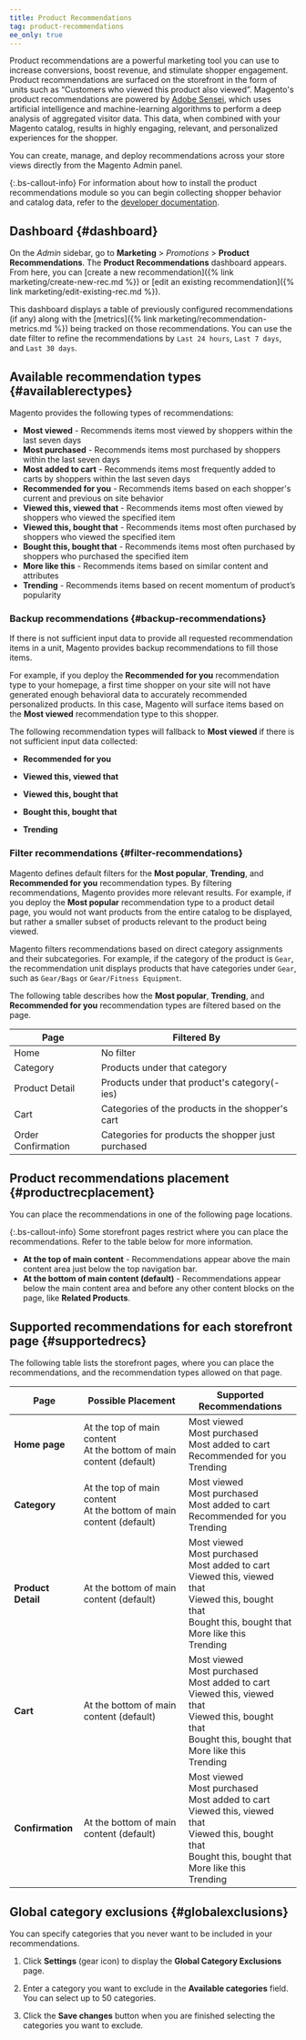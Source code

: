 ```yaml
---
title: Product Recommendations
tag: product-recommendations
ee_only: true
---
```


Product recommendations are a powerful marketing tool you can use to increase conversions, boost revenue, and stimulate shopper engagement. Product recommendations are surfaced on the storefront in the form of units such as “Customers who viewed this product also viewed”. Magento's product recommendations are powered by [Adobe Sensei](https://www.adobe.com/sensei.html), which uses artificial intelligence and machine-learning algorithms to perform a deep analysis of aggregated visitor data. This data, when combined with your Magento catalog, results in highly engaging, relevant, and personalized experiences for the shopper.

You can create, manage, and deploy recommendations across your store views directly from the Magento Admin panel.

{:.bs-callout-info}
For information about how to install the product recommendations module so you can begin collecting shopper behavior and catalog data, refer to the [developer documentation](https://devdocs.magento.com/recommendations/install-configure.html).

## Dashboard {#dashboard}

On the _Admin_ sidebar, go to **Marketing** > _Promotions_ > **Product Recommendations**. The **Product Recommendations** dashboard appears. From here, you can [create a new recommendation]({% link marketing/create-new-rec.md %}) or [edit an existing recommendation]({% link marketing/edit-existing-rec.md %}).

This dashboard displays a table of previously configured recommendations (if any) along with the [metrics]({% link marketing/recommendation-metrics.md %}) being tracked on those recommendations. You can use the date filter to refine the recommendations by `Last 24 hours`, `Last 7 days`, and `Last 30 days`.

## Available recommendation types {#availablerectypes}

Magento provides the following types of recommendations:

-  **Most viewed** - Recommends items most viewed by shoppers within the last seven days
-  **Most purchased** - Recommends items most purchased by shoppers within the last seven days
-  **Most added to cart** - Recommends items most frequently added to carts by shoppers within the last seven days
-  **Recommended for you** - Recommends items based on each shopper's current and previous on site behavior
-  **Viewed this, viewed that** - Recommends items most often viewed by shoppers who viewed the specified item
-  **Viewed this, bought that** - Recommends items most often purchased by shoppers who viewed the specified item
-  **Bought this, bought that** - Recommends items most often purchased by shoppers who purchased the specified item
-  **More like this** - Recommends items based on similar content and attributes
-  **Trending** - Recommends items based on recent momentum of product’s popularity

### Backup recommendations {#backup-recommendations}

If there is not sufficient input data to provide all requested recommendation items in a unit, Magento provides backup recommendations to fill those items.

For example, if you deploy the **Recommended for you** recommendation type to your homepage, a first time shopper on your site will not have generated enough behavioral data to accurately recommended personalized products. In this case, Magento will surface items based on the **Most viewed** recommendation type to this shopper.

The following recommendation types will fallback to **Most viewed** if there is not sufficient input data collected:

-  **Recommended for you**

-  **Viewed this, viewed that**

-  **Viewed this, bought that**

-  **Bought this, bought that**

-  **Trending**

### Filter recommendations {#filter-recommendations}

Magento defines default filters for the **Most popular**, **Trending**, and **Recommended for you** recommendation types. By filtering recommendations, Magento provides more relevant results. For example, if you deploy the **Most popular** recommendation type to a product detail page, you would not want products from the entire catalog to be displayed, but rather a smaller subset of products relevant to the product being viewed.

Magento filters recommendations based on direct category assignments and their subcategories. For example, if the category of the product is `Gear`, the recommendation unit displays products that have categories under `Gear`, such as `Gear/Bags` or `Gear/Fitness Equipment`.

The following table describes how the **Most popular**, **Trending**, and **Recommended for you** recommendation types are filtered based on the page.

|Page|Filtered By|
|---|---|
|Home|No filter|
|Category|Products under that category|
|Product Detail|Products under that product's category(-ies)|
|Cart|Categories of the products in the shopper's cart|
|Order Confirmation|Categories for products the shopper just purchased|

## Product recommendations placement {#productrecplacement}

You can place the recommendations in one of the following page locations.

{:.bs-callout-info}
Some storefront pages restrict where you can place the recommendations. Refer to the table below for more information.

-  **At the top of main content** - Recommendations appear above the main content area just below the top navigation bar.
-  **At the bottom of main content (default)** - Recommendations appear below the main content area and before any other content blocks on the page, like **Related Products**.

## Supported recommendations for each storefront page {#supportedrecs}

The following table lists the storefront pages, where you can place the recommendations, and the recommendation types allowed on that page.

|Page|Possible Placement|Supported Recommendations|
|---|---|---|
|**Home page**|At the top of main content<br>At the bottom of main content (default)|Most viewed<br>Most purchased<br>Most added to cart<br>Recommended for you<br>Trending|
|**Category**|At the top of main content<br>At the bottom of main content (default)|Most viewed<br>Most purchased<br>Most added to cart<br>Recommended for you<br>Trending|
|**Product Detail**|At the bottom of main content (default)|Most viewed<br>Most purchased<br>Most added to cart<br>Viewed this, viewed that<br>Viewed this, bought that<br>Bought this, bought that<br>More like this<br>Trending|
|**Cart**|At the bottom of main content (default)|Most viewed<br>Most purchased<br>Most added to cart<br>Viewed this, viewed that<br>Viewed this, bought that<br>Bought this, bought that<br>More like this<br>Trending|
|**Confirmation**|At the bottom of main content (default)|Most viewed<br>Most purchased<br>Most added to cart<br>Viewed this, viewed that<br>Viewed this, bought that<br>Bought this, bought that<br>More like this<br>Trending|

## Global category exclusions {#globalexclusions}

You can specify categories that you never want to be included in your recommendations.

1. Click **Settings** (gear icon) to display the **Global Category Exclusions** page.

1. Enter a category you want to exclude in the **Available categories** field. You can select up to 50 categories.

1. Click the **Save changes** button when you are finished selecting the categories you want to exclude.
